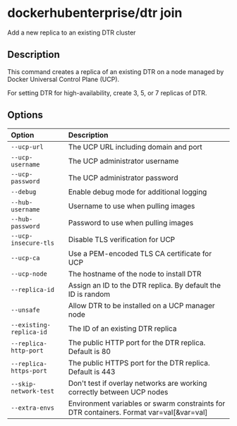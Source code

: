 <!--[metadata]>
+++
title ="join"
description="Add a new replica to an existing DTR cluster"
keywords= ["docker, dtr, cli, join"]
[menu.main]
parent="dtr_menu_reference"
identifier="dtr_reference_join"
+++
<![end-metadata]-->

# dockerhubenterprise/dtr join

Add a new replica to an existing DTR cluster



## Description


This command creates a replica of an existing DTR on a node managed by
Docker Universal Control Plane (UCP).

For setting DTR for high-availability, create 3, 5, or 7 replicas of DTR.


## Options

| Option                    | Description                |
|:--------------------------|:---------------------------|
|`--ucp-url`|The UCP URL including domain and port|
|`--ucp-username`|The UCP administrator username|
|`--ucp-password`|The UCP administrator password|
|`--debug`|Enable debug mode for additional logging|
|`--hub-username`|Username to use when pulling images|
|`--hub-password`|Password to use when pulling images|
|`--ucp-insecure-tls`|Disable TLS verification for UCP|
|`--ucp-ca`|Use a PEM-encoded TLS CA certificate for UCP|
|`--ucp-node`|The hostname of the node to install DTR|
|`--replica-id`|Assign an ID to the DTR replica. By default the ID is random|
|`--unsafe`|Allow DTR to be installed on a UCP manager node|
|`--existing-replica-id`|The ID of an existing DTR replica|
|`--replica-http-port`|The public HTTP port for the DTR replica. Default is 80|
|`--replica-https-port`|The public HTTPS port for the DTR replica. Default is 443|
|`--skip-network-test`|Don't test if overlay networks are working correctly between UCP nodes|
|`--extra-envs`|Environment variables or swarm constraints for DTR containers. Format var=val[&var=val]|

